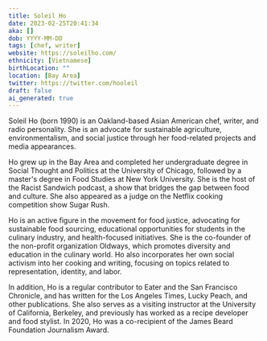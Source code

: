 ```yaml
---
title: Soleil Ho
date: 2023-02-25T20:41:34
aka: []
dob: YYYY-MM-DD
tags: [chef, writer]
website: https://soleilho.com/
ethnicity: [Vietnamese]
birthLocation: ""
location: [Bay Area]
twitter: https://twitter.com/hooleil
draft: false
ai_generated: true
---
```


Soleil Ho (born 1990) is an Oakland-based Asian American chef, writer, and radio
personality. She is an advocate for sustainable agriculture, environmentalism,
and social justice through her food-related projects and media appearances.

Ho grew up in the Bay Area and completed her undergraduate degree in Social
Thought and Politics at the University of Chicago, followed by a master's degree
in Food Studies at New York University. She is the host of the Racist Sandwich
podcast, a show that bridges the gap between food and culture. She also appeared
as a judge on the Netflix cooking competition show Sugar Rush.

Ho is an active figure in the movement for food justice, advocating for
sustainable food sourcing, educational opportunities for students in the
culinary industry, and health-focused initiatives. She is the co-founder of the
non-profit organization Oldways, which promotes diversity and education in the
culinary world. Ho also incorporates her own social activism into her cooking
and writing, focusing on topics related to representation, identity, and labor.

In addition, Ho is a regular contributor to Eater and the San Francisco
Chronicle, and has written for the Los Angeles Times, Lucky Peach, and other
publications. She also serves as a visiting instructor at the University of
California, Berkeley, and previously has worked as a recipe developer and food
stylist. In 2020, Ho was a co-recipient of the James Beard Foundation Journalism
Award.
